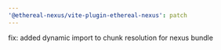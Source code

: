 ```yaml
---
'@ethereal-nexus/vite-plugin-ethereal-nexus': patch
---
```


fix: added dynamic import to chunk resolution for nexus bundle
